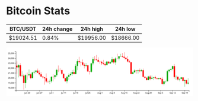 # Bitcoin Stats

BTC/USDT|24h change|24h high|24h low|
|---|---|---|---|
|$19024.51|0.84%|$19956.00|$18666.00|

<img src="./chart.svg">
